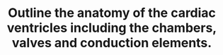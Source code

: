 ---
title: "Outline the anatomy of the cardiac ventricles including the chambers, valves and conduction elements."
entityType: SAQ
exam: PEX
college: CICM
year: 2023
sitting: B
question: 02
passRate: 11
EC_expectedDomains:
- "anatomy of the cardiac ventricles"
EC_extraCredit:
- "position, orientation, relations and characteristics of the chambers including ventricular interdepence"
- "internal ventricular structures including muscle type, septum, trabeculae, papillary muscules, infundibulum and moderator band"
- "valves and valvular rings' position, structure and attachments"
- "conduction elements position and divisions"
- "blood and nerve supply"
EC_errorsCommon:
- "Candidates that broke down the anatomy into subsections with correct and clear descriptions of each component were most successful."
---